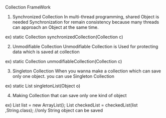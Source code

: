 Collection FrameWork 

1. Synchronized Collection
  In multi-thread programming, shared Object is needed Synchronization for remain consistency 
  because many threads can approach an Object at the same time.
  
  ex) static Collection synchronizedCollection(Collection c)
  
2. Unmodifiable Collection
  Unmodifiable Collection is Used for protecting data which is saved at collection
  
  ex) static Collection unmodifiableCollection(Collection c)
  
3. Singleton Collection
  When you wanna make a collection which can save only one object. you can use Singleton Collection
  
  ex) static List singletonList(Object o)
  
4. Making Collection that can save only one kind of object
  
  ex) List list = new ArrayList();
      List checkedList = checkedList(list ,String.class); //only String object can be saved
      
      
      
      
